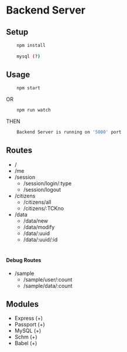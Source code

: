 # Backend Server

## Setup

```bash
    npm install
    
    mysql (?)
```

## Usage

```bash
    npm start
```
OR
```bash
    npm run watch
```
THEN
```bash
    Backend Server is running on '5000' port
```

## Routes

* /
* /me
* /session
  * /session/login/:type
  * /session/logout
* /citizens
  * /citizens/all
  * /citizens/:TCKno
* /data
  * /data/new
  * /data/modify
  * /data/:uuid
  * /data/:uuid/:id
#
#### Debug Routes
* /sample
  * /sample/user/:count
  * /sample/data/:count

## Modules

* Express (+)
* Passport (+)
* MySQL (+)
* Schm (+)
* Babel (+)
